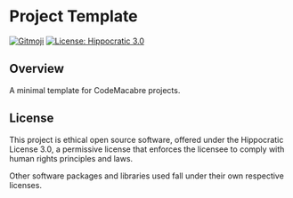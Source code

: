 # Project Template

[![Gitmoji](https://img.shields.io/badge/gitmoji-%20😜%20😍-FFDD67.svg)](https://gitmoji.carloscuesta.me)
[![License: Hippocratic 3.0](https://img.shields.io/badge/License-Hippocratic_3.0-lightgrey.svg)](https://firstdonoharm.dev/version/3/0/full.html)

## Overview

A minimal template for CodeMacabre projects.

## License

This project is ethical open source software, offered under the Hippocratic License 3.0, a permissive license that enforces the licensee to comply with human rights principles and laws.

Other software packages and libraries used fall under their own respective licenses.
